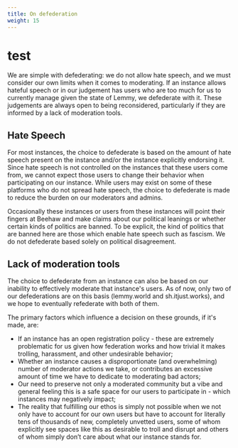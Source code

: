 ```yaml
---
title: On defederation
weight: 15
---
```


# test
We are simple with defederating: we do not allow hate speech, and we must consider our own limits when it comes to moderating. If an instance allows hateful speech or in our judgement has users who are too much for us to currently manage given the state of Lemmy, we defederate with it. These judgements are always open to being reconsidered, particularly if they are informed by a lack of moderation tools.

## Hate Speech
For most instances, the choice to defederate is based on the amount of hate speech present on the instance and/or the instance explicitly endorsing it. Since hate speech is not controlled on the instances that these users come from, we cannot expect those users to change their behavior when participating on our instance. While users may exist on some of these platforms who do not spread hate speech, the choice to defederate is made to reduce the burden on our moderators and admins. 

Occasionally these instances or users from these instances will point their fingers at Beehaw and make claims about our political leanings or whether certain kinds of politics are banned. To be explicit, the kind of politics that are banned here are those which enable hate speech such as fascism. We do not defederate based solely on political disagreement.

## Lack of moderation tools
The choice to defederate from an instance can also be based on our inability to effectively moderate that instance's users. As of now, only two of our defederations are on this basis (lemmy.world and sh.itjust.works), and we hope to eventually refederate with both of them.

The primary factors which influence a decision on these grounds, if it's made, are:

- If an instance has an open registration policy - these are extremely problematic for us given how federation works and how trivial it makes trolling, harassment, and other undesirable behavior;
- Whether an instance causes a disproportionate (and overwhelming) number of moderator actions we take, or contributes an excessive amount of time we have to dedicate to moderating bad actors;
- Our need to preserve not only a moderated community but a vibe and general feeling this is a safe space for our users to participate in - which instances may negatively impact;
- The reality that fulfilling our ethos is simply not possible when we not only have to account for our own users but have to account for literally tens of thousands of new, completely unvetted users, some of whom explicitly see spaces like this as desirable to troll and disrupt and others of whom simply don’t care about what our instance stands for.

